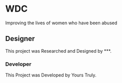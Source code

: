 # WDC

Improving the lives of women who have been abused

## Designer

This project was Researched and Designed by \*\*\*.

### Developer

This Project was Developed by Yours Truly.
